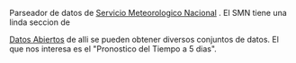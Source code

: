 Parseador de datos de 
[Servicio Meteorologico Nacional](https://www.smn.gob.ar/pronostico)
.
El SMN tiene una linda seccion de 

[Datos Abiertos](https://www.smn.gob.ar/descarga-de-datos)
de alli se pueden obtener diversos conjuntos de datos.  El que nos interesa es el "Pronostico del Tiempo a 5 dias".
